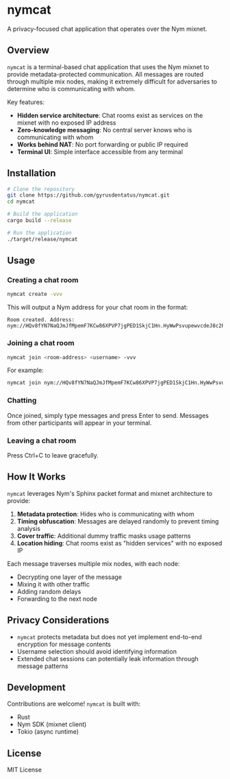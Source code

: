 # nymcat

A privacy-focused chat application that operates over the Nym mixnet.

## Overview

`nymcat` is a terminal-based chat application that uses the Nym mixnet to provide metadata-protected communication. All messages are routed through multiple mix nodes, making it extremely difficult for adversaries to determine who is communicating with whom.

Key features:
- **Hidden service architecture**: Chat rooms exist as services on the mixnet with no exposed IP address
- **Zero-knowledge messaging**: No central server knows who is communicating with whom
- **Works behind NAT**: No port forwarding or public IP required
- **Terminal UI**: Simple interface accessible from any terminal

## Installation

```bash
# Clone the repository
git clone https://github.com/gyrusdentatus/nymcat.git
cd nymcat

# Build the application
cargo build --release

# Run the application
./target/release/nymcat
```

## Usage

### Creating a chat room

```bash
nymcat create -vvv
```

This will output a Nym address for your chat room in the format:
```
Room created. Address: nym://HQv8fYN7NaQJmJfMpemF7KCw86XPVP7jgPED1SkjC1Hn.HyWwPsvupewvcdeJ8c2Ppo9no5nrvhbezBTU1jQa8cmc@7ntzmDZRvG4a1pnDBU4Bg1RiAmLwmqXV5sZGNw68Ce14
```

### Joining a chat room

```bash
nymcat join <room-address> <username> -vvv
```

For example:
```bash
nymcat join nym://HQv8fYN7NaQJmJfMpemF7KCw86XPVP7jgPED1SkjC1Hn.HyWwPsvupewvcdeJ8c2Ppo9no5nrvhbezBTU1jQa8cmc@7ntzmDZRvG4a1pnDBU4Bg1RiAmLwmqXV5sZGNw68Ce14 Alice -vvv
```

### Chatting

Once joined, simply type messages and press Enter to send. Messages from other participants will appear in your terminal.

### Leaving a chat room

Press Ctrl+C to leave gracefully.

## How It Works

`nymcat` leverages Nym's Sphinx packet format and mixnet architecture to provide:

1. **Metadata protection**: Hides who is communicating with whom
2. **Timing obfuscation**: Messages are delayed randomly to prevent timing analysis
3. **Cover traffic**: Additional dummy traffic masks usage patterns
4. **Location hiding**: Chat rooms exist as "hidden services" with no exposed IP

Each message traverses multiple mix nodes, with each node:
- Decrypting one layer of the message
- Mixing it with other traffic
- Adding random delays
- Forwarding to the next node

## Privacy Considerations

- `nymcat` protects metadata but does not yet implement end-to-end encryption for message contents
- Username selection should avoid identifying information
- Extended chat sessions can potentially leak information through message patterns

## Development

Contributions are welcome! `nymcat` is built with:

- Rust
- Nym SDK (mixnet client)
- Tokio (async runtime)

## License

MIT License
